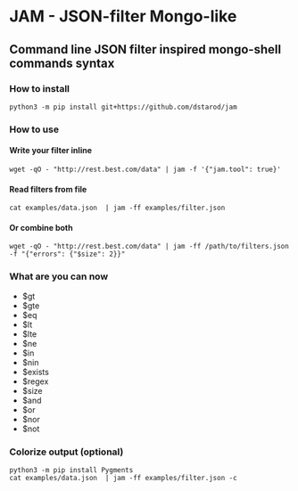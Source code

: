 # JAM - JSON-filter Mongo-like

## Command line JSON filter inspired mongo-shell commands syntax

### How to install

    python3 -m pip install git+https://github.com/dstarod/jam

### How to use

#### Write your filter inline

    wget -qO - "http://rest.best.com/data" | jam -f '{"jam.tool": true}'

#### Read filters from file

    cat examples/data.json  | jam -ff examples/filter.json

#### Or combine both

    wget -qO - "http://rest.best.com/data" | jam -ff /path/to/filters.json -f "{"errors": {"$size": 2}}"

### What are you can now
    
- $gt
- $gte
- $eq
- $lt
- $lte
- $ne
- $in
- $nin
- $exists
- $regex
- $size
- $and
- $or
- $nor
- $not

### Colorize output (optional)

    python3 -m pip install Pygments
    cat examples/data.json  | jam -ff examples/filter.json -c
